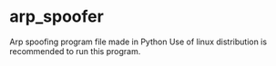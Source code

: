 # arp_spoofer
Arp spoofing program file made in Python
Use of linux distribution is recommended to run this program.
